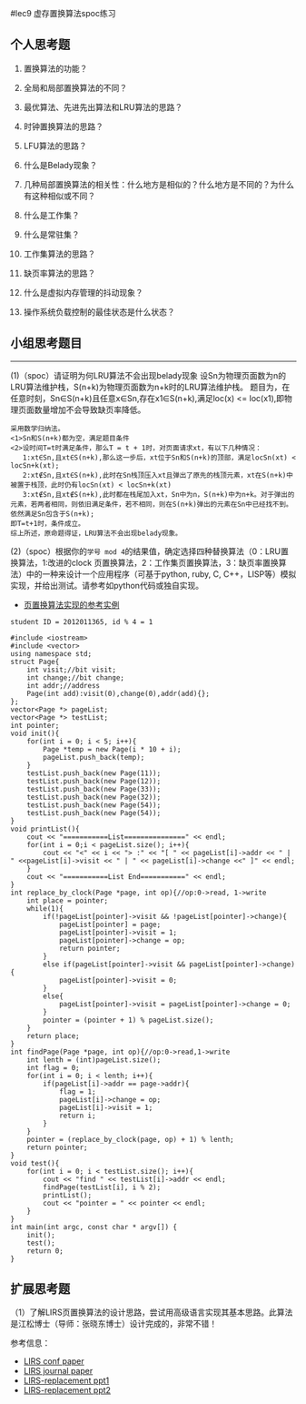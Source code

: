 #lec9 虚存置换算法spoc练习

## 个人思考题
1. 置换算法的功能？

2. 全局和局部置换算法的不同？

3. 最优算法、先进先出算法和LRU算法的思路？

4. 时钟置换算法的思路？

5. LFU算法的思路？

6. 什么是Belady现象？

7. 几种局部置换算法的相关性：什么地方是相似的？什么地方是不同的？为什么有这种相似或不同？

8. 什么是工作集？

9. 什么是常驻集？

10. 工作集算法的思路？

11. 缺页率算法的思路？

12. 什么是虚拟内存管理的抖动现象？

13. 操作系统负载控制的最佳状态是什么状态？

## 小组思考题目

----
(1)（spoc）请证明为何LRU算法不会出现belady现象
设Sn为物理页面数为n的LRU算法维护栈，S(n+k)为物理页面数为n+k时的LRU算法维护栈。
题目为，在任意时刻，Sn∈S(n+k)且任意x∈Sn,存在x1∈S(n+k),满足loc(x) <= loc(x1),即物理页面数量增加不会导致缺页率降低。

>
```
采用数学归纳法。
<1>Sn和S(n+k)都为空，满足题目条件
<2>设时间T=t时满足条件，那么T = t + 1时，对页面请求xt，有以下几种情况：
   1:xt∈Sn,且xt∈S(n+k),那么这一步后，xt位于Sn和S(n+k)的顶部，满足locSn(xt) < locSn+k(xt);
   2:xt∉Sn,且xt∈S(n+k),此时在Sn栈顶压入xt且弹出了原先的栈顶元素，xt在S(n+k)中被置于栈顶，此时仍有locSn(xt) < locSn+k(xt)
   3:xt∉Sn,且xt∉S(n+k),此时都在栈尾加入xt，Sn中为n，S(n+k)中为n+k。对于弹出的元素，若两者相同，则依旧满足条件，若不相同，则在S(n+k)弹出的元素在Sn中已经找不到。依然满足Sn包含于S(n+k);
即T=t+1时，条件成立。
综上所述，原命题得证，LRU算法不会出现belady现象。
```

(2)（spoc）根据你的`学号 mod 4`的结果值，确定选择四种替换算法（0：LRU置换算法，1:改进的clock 页置换算法，2：工作集页置换算法，3：缺页率置换算法）中的一种来设计一个应用程序（可基于python, ruby, C, C++，LISP等）模拟实现，并给出测试。请参考如python代码或独自实现。
 - [页置换算法实现的参考实例](https://github.com/chyyuu/ucore_lab/blob/master/related_info/lab3/page-replacement-policy.py)
>
```
student ID = 2012011365, id % 4 = 1

#include <iostream>
#include <vector>
using namespace std;
struct Page{
    int visit;//bit visit;
    int change;//bit change;
    int addr;//address
    Page(int add):visit(0),change(0),addr(add){};
};
vector<Page *> pageList;
vector<Page *> testList;
int pointer;
void init(){
    for(int i = 0; i < 5; i++){
        Page *temp = new Page(i * 10 + i);
        pageList.push_back(temp);
    }
    testList.push_back(new Page(11));
    testList.push_back(new Page(12));
    testList.push_back(new Page(33));
    testList.push_back(new Page(32));
    testList.push_back(new Page(54));
    testList.push_back(new Page(54));
}
void printList(){
    cout << "===========List===============" << endl;
    for(int i = 0;i < pageList.size(); i++){
        cout << "<" << i << "> :" << "[ " << pageList[i]->addr << " | " <<pageList[i]->visit << " | " << pageList[i]->change <<" ]" << endl;
    }
    cout << "===========List End===========" << endl;
}
int replace_by_clock(Page *page, int op){//op:0->read, 1->write
    int place = pointer;
    while(1){
        if(!pageList[pointer]->visit && !pageList[pointer]->change){
            pageList[pointer] = page;
            pageList[pointer]->visit = 1;
            pageList[pointer]->change = op;
            return pointer;
        }
        else if(pageList[pointer]->visit && pageList[pointer]->change){
            pageList[pointer]->visit = 0;
        }
        else{
            pageList[pointer]->visit = pageList[pointer]->change = 0;
        }
        pointer = (pointer + 1) % pageList.size();
    }
    return place;
}
int findPage(Page *page, int op){//op:0->read,1->write
    int lenth = (int)pageList.size();
    int flag = 0;
    for(int i = 0; i < lenth; i++){
        if(pageList[i]->addr == page->addr){
            flag = 1;
            pageList[i]->change = op;
            pageList[i]->visit = 1;
            return i;
        }
    }
    pointer = (replace_by_clock(page, op) + 1) % lenth;
    return pointer;
}
void test(){
    for(int i = 0; i < testList.size(); i++){
        cout << "find " << testList[i]->addr << endl;
        findPage(testList[i], i % 2);
        printList();
        cout << "pointer = " << pointer << endl;
    }
}
int main(int argc, const char * argv[]) {
    init();
    test();
    return 0;
}

``` 
## 扩展思考题
（1）了解LIRS页置换算法的设计思路，尝试用高级语言实现其基本思路。此算法是江松博士（导师：张晓东博士）设计完成的，非常不错！

参考信息：

 - [LIRS conf paper](http://www.ece.eng.wayne.edu/~sjiang/pubs/papers/jiang02_LIRS.pdf)
 - [LIRS journal paper](http://www.ece.eng.wayne.edu/~sjiang/pubs/papers/jiang05_LIRS.pdf)
 - [LIRS-replacement ppt1](http://dragonstar.ict.ac.cn/course_09/XD_Zhang/(6)-LIRS-replacement.pdf)
 - [LIRS-replacement ppt2](http://www.ece.eng.wayne.edu/~sjiang/Projects/LIRS/sig02.ppt)
